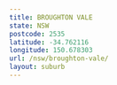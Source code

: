 ```yaml
---
title: BROUGHTON VALE
state: NSW
postcode: 2535
latitude: -34.762116
longitude: 150.678303
url: /nsw/broughton-vale/
layout: suburb
---
```

